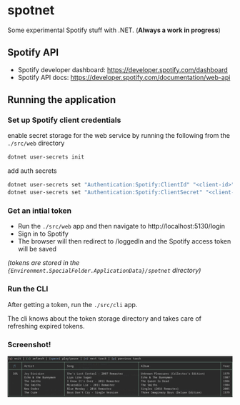 # spotnet

Some experimental Spotify stuff with .NET. (**Always a work in progress**)

## Spotify API

* Spotify developer dashboard: https://developer.spotify.com/dashboard
* Spotify API docs: https://developer.spotify.com/documentation/web-api

## Running the application

### Set up Spotify client credentials

enable secret storage for the web service by running the following from the `./src/web` directory

```bash
dotnet user-secrets init
```

add auth secrets

```bash
dotnet user-secrets set "Authentication:Spotify:ClientId" "<client-id>"
dotnet user-secrets set "Authentication:Spotify:ClientSecret" "<client-secret>"
```

### Get an intial token

* Run the ``./src/web`` app and then navigate to http://localhost:5130/login
* Sign in to Spotify
* The browser will then redirect to /loggedIn and the Spotify access token will be saved

*(tokens are stored in the `{Environment.SpecialFolder.ApplicationData}/spotnet` directory)*

### Run the CLI

After getting a token, run the `./src/cli` app. 

The cli knows about the token storage directory and takes care of refreshing expired tokens.

### Screenshot!

![Screenshot](./src/cli/sample_data/image.png)